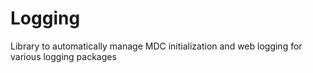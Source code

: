 # Logging
Library to automatically manage MDC initialization and web logging for various logging packages
